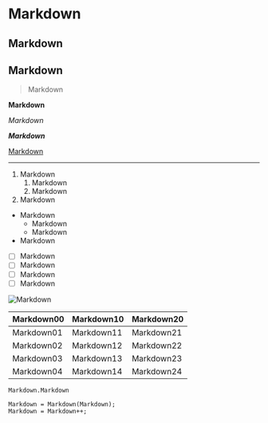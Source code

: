 
# Markdown

## Markdown

## Markdown

> Markdown

__Markdown__

_Markdown_

__*Markdown*__

[Markdown](https://pt.wikipedia.org/wiki/Markdown)

---

1. Markdown
   1. Markdown
   1. Markdown
1. Markdown

* Markdown
   * Markdown
   * Markdown
* Markdown


- [ ] Markdown
- [ ] Markdown
- [ ] Markdown
- [ ] Markdown

![Markdown](https://user-images.githubusercontent.com/88785602/144884736-0042ab9a-6f5a-49e3-bba4-bc7328227432.png)


Markdown00 | Markdown10 | Markdown20
---|---|---|
Markdown01 | Markdown11 | Markdown21
Markdown02 | Markdown12 | Markdown22
Markdown03 | Markdown13 | Markdown23
Markdown04 | Markdown14 | Markdown24

`Markdown.Markdown`

```
Markdown = Markdown(Markdown);
Markdown = Markdown++;
```